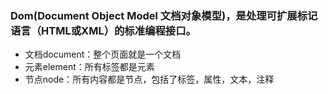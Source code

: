 ### Dom(Document Object Model 文档对象模型)，是处理可扩展标记语言（HTML或XML）的标准编程接口。

+ 文档document：整个页面就是一个文档
+ 元素element：所有标签都是元素
+ 节点node：所有内容都是节点，包括了标签，属性，文本，注释